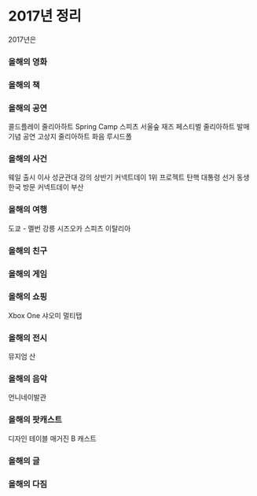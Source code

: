 # 2017년 정리
2017년은 


### 올해의 영화

### 올해의 책

### 올해의 공연

콜드플레이
줄리아하트 Spring Camp
스피츠
서울숲 재즈 페스티벌
줄리아하트 발매 기념 공연
고상지
줄리아하트 화음
루시드폴



### 올해의 사건
웨일 출시
이사
성균관대 강의
상반기 커넥트데이 1위 프로젝트
탄핵
대통령 선거
동생 한국 방문
커넥트데이 부산

### 올해의 여행
도쿄 - 멜번
강릉
시즈오카 스피츠
이탈리아

### 올해의 친구


### 올해의 게임


### 올해의 쇼핑
Xbox One
샤오미 멀티탭


### 올해의 전시
뮤지엄 산

### 올해의 음악
언니네이발관

### 올해의 팟캐스트
디자인 테이블
매거진 B 캐스트

### 올해의 글


### 올해의 다짐
